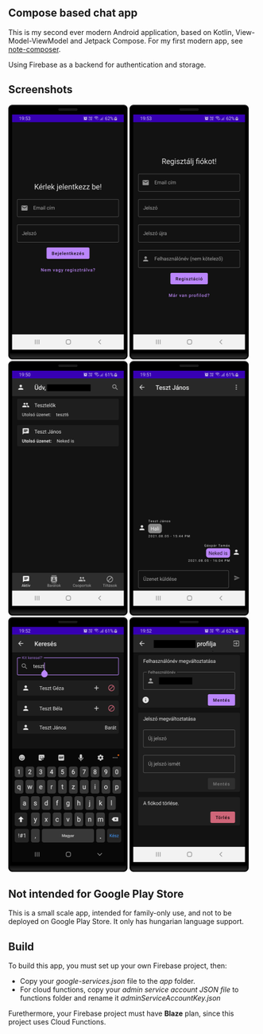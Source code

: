 ## Compose based chat app

This is my second ever modern Android application, based on Kotlin, View-Model-ViewModel and Jetpack Compose. For my first modern 
app, see [note-composer](https://github.com/Gtomika/note-composer).

Using Firebase as a backend for authentication and storage.

## Screenshots

<img src="screenshots/screenshot_login.png"  alt="1" width = 240px height = 512px >
<img src="screenshots/screenshot_register.png" alt="2" width = 240px height = 512px>
<img src="screenshots/screenshot_chats.png" alt="3" width = 240px height = 512px>
<img src="screenshots/screenshot_chat.png" alt="4" width = 240px height = 512px>
<img src="screenshots/screenshot_search.png" alt="5" width = 240px height = 512px>
<img src="screenshots/screenshot_profile.png" alt="6" width = 240px height = 512px>

## Not intended for Google Play Store

This is a small scale app, intended for family-only use, and not to be deployed on Google Play Store. 
It only has hungarian language support.

## Build

To build this app, you must set up your own Firebase project, then:

 - Copy your *google-services.json* file to the *app* folder.
 - For cloud functions, copy your *admin service account JSON file* to functions folder and rename it *adminServiceAccountKey.json*

Furethermore, your Firebase project must have **Blaze** plan, since this project uses Cloud Functions.
